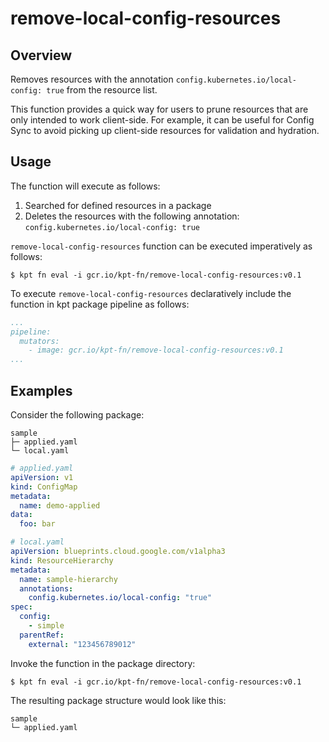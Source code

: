# remove-local-config-resources

## Overview

<!--mdtogo:Short-->

Removes resources with the annotation `config.kubernetes.io/local-config: true` from the resource list.

<!--mdtogo-->

This function provides a quick way for users to prune resources that are only intended to work client-side.
For example, it can be useful for Config Sync to avoid picking up client-side resources for validation and hydration.

<!--mdtogo:Long-->

## Usage

The function will execute as follows:

1. Searched for defined resources in a package
2. Deletes the resources with the following annotation:
   `config.kubernetes.io/local-config: true`

`remove-local-config-resources` function can be executed imperatively as follows:

```shell
$ kpt fn eval -i gcr.io/kpt-fn/remove-local-config-resources:v0.1
```

To execute `remove-local-config-resources` declaratively include the function in kpt package pipeline as follows:
```yaml
...
pipeline:
  mutators:
    - image: gcr.io/kpt-fn/remove-local-config-resources:v0.1
...
```

<!--mdtogo-->

## Examples

<!--mdtogo:Examples-->

Consider the following package:

```
sample
├─ applied.yaml
└─ local.yaml
```

```yaml
# applied.yaml
apiVersion: v1
kind: ConfigMap
metadata:
  name: demo-applied
data:
  foo: bar
```

```yaml
# local.yaml
apiVersion: blueprints.cloud.google.com/v1alpha3
kind: ResourceHierarchy
metadata:
  name: sample-hierarchy
  annotations:
    config.kubernetes.io/local-config: "true"
spec:
  config:
    - simple
  parentRef:
    external: "123456789012"
```

Invoke the function in the package directory:

```shell
$ kpt fn eval -i gcr.io/kpt-fn/remove-local-config-resources:v0.1
```

The resulting package structure would look like this:

```
sample
└─ applied.yaml
```
